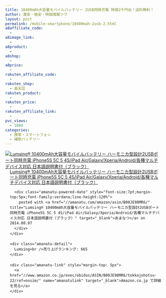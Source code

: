 ```yaml
---
title: 10400mAh大容量モバイルバッテリー 2USB同時充電 特価2千円台！送料無料！
author: 激安・格安・特価情報ツウ
layout: post
permalink: /mobile-smartphone/10400mah-2usb-2.html
a8affiliate_code:
  -
a8image_link:
  -
a8product:
  -
a8shop:
  -
a8price:
  -
rakuten_affiliate_code:
  -
rakuten_shop:
  - 楽天店
rakuten_product:
  -
rakuten_price:
  -
rakuten_affiliate_link:
  -
pvc_views:
  - 1884
categories:
  - 携帯・スマートフォン
  - 補助バッテリー
---
```

<div class="amanatu-box" style="margin-bottom:0px;">
  <div class="amanatu-image" style="float:left;">
    <a href="//www.amazon.co.jp/exec/obidos/ASIN/B00JE98MR6/tokkajohotsu-22/ref=nosim/" name="amanatulink" target="_blank"><img src="//i2.wp.com/ecx.images-amazon.com/images/I/41CEVyPIH8L._SL160_.jpg?w=546" alt="Lumsing® 10400mAh大容量モバイルバッテリー ハーモニカ型設計2USBポート同時充電 iPhone5S 5C 5 4S/iPad Air/Galaxy/Xperia/Android/各種マルチデバイス対応 日本語説明書付（ブラック）" style="border: none;" data-recalc-dims="1" /></a>
  </div>

  <div class="amanatu-info" style="float:left;margin-left:15px;line-height:120%">
    <div class="amanatu-name" style="margin-bottom:10px;line-height:120%">
      <a href="//www.amazon.co.jp/exec/obidos/ASIN/B00JE98MR6/tokkajohotsu-22/ref=nosim/" name="amanatulink" target="_blank">Lumsing® 10400mAh大容量モバイルバッテリー ハーモニカ型設計2USBポート同時充電 iPhone5S 5C 5 4S/iPad Air/Galaxy/Xperia/Android/各種マルチデバイス対応 日本語説明書付（ブラック）</a>

      <div class="amanatu-powered-date" style="font-size:7pt;margin-top:5px;font-family:verdana;line-height:120%">
        posted with <a href="//amanatu.com/amazon/asin/B00JE98MR6/" title="Lumsing® 10400mAh大容量モバイルバッテリー ハーモニカ型設計2USBポート同時充電 iPhone5S 5C 5 4S/iPad Air/Galaxy/Xperia/Android/各種マルチデバイス対応 日本語説明書付（ブラック）" target="_blank">あまなつ</a> on 2014.08.07
      </div>
    </div>

    <div class="amanatu-detail">
      Lumsing<br />売り上げランキング: 665
    </div>

    <div class="amanatu-link" style="margin-top: 5px">
      <a href="//www.amazon.co.jp/exec/obidos/ASIN/B00JE98MR6/tokkajohotsu-22/ref=nosim/" name="amanatulink" target="_blank">Amazon.co.jp で詳細を見る</a>
    </div>
  </div>

  <div class="amanatu-footer" style="clear: left">
  </div>
</div>